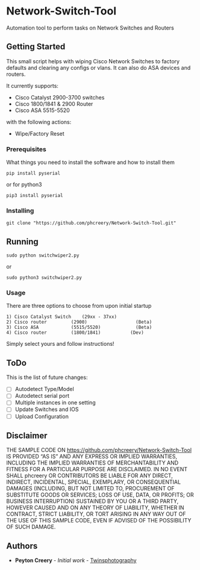 # Network-Switch-Tool
Automation tool to perform tasks on Network Switches and Routers

## Getting Started

This small script helps with wiping Cisco Network Switches to factory defaults and clearing any configs or vlans. It can also do ASA devices and routers.

It currently supports:
 - Cisco Catalyst 2900-3700 switches
 - Cisco 1800/1841 & 2900 Router
 - Cisco ASA 5515-5520
 
 with the following actions:
  - Wipe/Factory Reset

### Prerequisites

What things you need to install the software and how to install them
```
pip install pyserial
```
or for python3
```
pip3 install pyserial
```

### Installing

```
git clone "https://github.com/phcreery/Network-Switch-Tool.git"
```

## Running

```
sudo python switchwiper2.py
```
or
```
sudo python3 switchwiper2.py
```

### Usage

There are three options to choose from upon initial startup
```
1) Cisco Catalyst Switch	(29xx - 37xx)
2) Cisco router 		(2900)			    	(Beta)
3) Cisco ASA 			(5515/5520)		     	(Beta)
4) Cisco router 		(1800/1841)		      (Dev)
```
Simply select yours and follow instructions!

## ToDo
This is the list of future changes:

 - [ ] Autodetect Type/Model
 - [ ] Autodetect serial port
 - [ ] Multiple instances in one setting
 - [ ] Update Switches and IOS
 - [ ] Upload Configuration

## Disclaimer

THE SAMPLE CODE ON https://github.com/phcreery/Network-Switch-Tool IS PROVIDED “AS IS” AND ANY EXPRESS OR IMPLIED WARRANTIES, INCLUDING THE IMPLIED WARRANTIES OF MERCHANTABILITY AND FITNESS FOR A PARTICULAR PURPOSE ARE DISCLAIMED. IN NO EVENT SHALL phcreery OR CONTRIBUTORS BE LIABLE FOR ANY DIRECT, INDIRECT, INCIDENTAL, SPECIAL, EXEMPLARY, OR CONSEQUENTIAL DAMAGES (INCLUDING, BUT NOT LIMITED TO, PROCUREMENT OF SUBSTITUTE GOODS OR SERVICES; LOSS OF USE, DATA, OR PROFITS; OR BUSINESS INTERRUPTION) SUSTAINED BY YOU OR A THIRD PARTY, HOWEVER CAUSED AND ON ANY THEORY OF LIABILITY, WHETHER IN CONTRACT, STRICT LIABILITY, OR TORT ARISING IN ANY WAY OUT OF THE USE OF THIS SAMPLE CODE, EVEN IF ADVISED OF THE POSSIBILITY OF SUCH DAMAGE.

## Authors

* **Peyton Creery** - *Initial work* - [Twinsphotography](https://twinsphotography.net)
